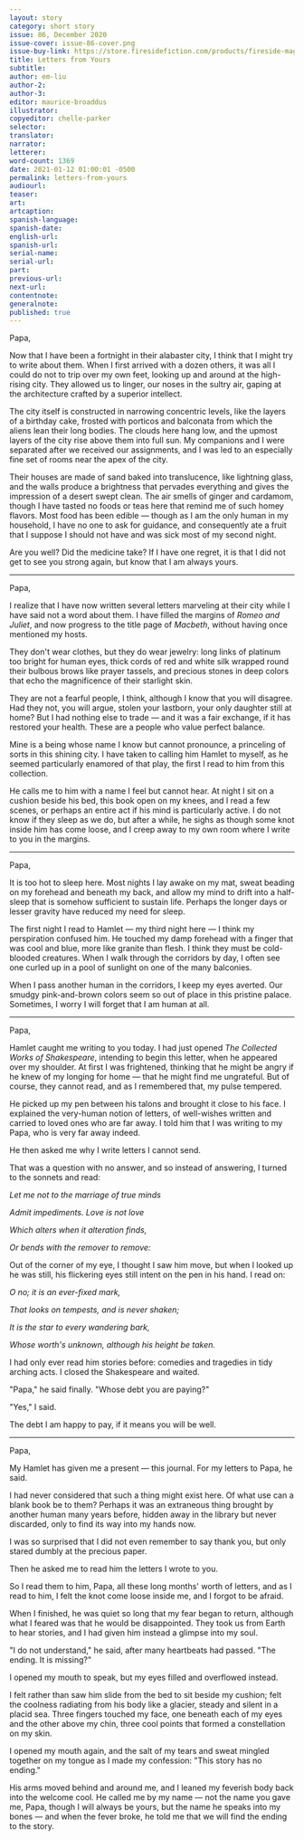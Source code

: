 ```yaml
---
layout: story
category: short story
issue: 86, December 2020
issue-cover: issue-86-cover.png
issue-buy-link: https://store.firesidefiction.com/products/fireside-magazine-issue-86-december-2020
title: Letters from Yours
subtitle:
author: em-liu
author-2:
author-3:
editor: maurice-broaddus
illustrator:
copyeditor: chelle-parker
selector:
translator:
narrator:
letterer:
word-count: 1369
date: 2021-01-12 01:00:01 -0500
permalink: letters-from-yours
audiourl:
teaser:
art:
artcaption:
spanish-language:
spanish-date:
english-url:
spanish-url:
serial-name:
serial-url:
part:
previous-url:
next-url:
contentnote:
generalnote:
published: true
---
```

Papa,

Now that I have been a fortnight in their alabaster city, I think that I might try to write about them. When I first arrived with a dozen others, it was all I could do not to trip over my own feet, looking up and around at the high-rising city. They allowed us to linger, our noses in the sultry air, gaping at the architecture crafted by a superior intellect.

The city itself is constructed in narrowing concentric levels, like the layers of a birthday cake, frosted with porticos and balconata from which the aliens lean their long bodies. The clouds here hang low, and the upmost layers of the city rise above them into full sun. My companions and I were separated after we received our assignments, and I was led to an especially fine set of rooms near the apex of the city.

Their houses are made of sand baked into translucence, like lightning glass, and the walls produce a brightness that pervades everything and gives the impression of a desert swept clean. The air smells of ginger and cardamom, though I have tasted no foods or teas here that remind me of such homey flavors. Most food has been edible — though as I am the only human in my household, I have no one to ask for guidance, and consequently ate a fruit that I suppose I should not have and was sick most of my second night.

Are you well? Did the medicine take? If I have one regret, it is that I did not get to see you strong again, but know that I am always yours.

----

Papa,

I realize that I have now written several letters marveling at their city while I have said not a word about them. I have filled the margins of _Romeo and Juliet_, and now progress to the title page of _Macbeth_, without having once mentioned my hosts.

They don't wear clothes, but they do wear jewelry: long links of platinum too bright for human eyes, thick cords of red and white silk wrapped round their bulbous brows like prayer tassels, and precious stones in deep colors that echo the magnificence of their starlight skin.

They are not a fearful people, I think, although I know that you will disagree. Had they not, you will argue, stolen your lastborn, your only daughter still at home? But I had nothing else to trade — and it was a fair exchange, if it has restored your health. These are a people who value perfect balance.

Mine is a being whose name I know but cannot pronounce, a princeling of sorts in this shining city. I have taken to calling him Hamlet to myself, as he seemed particularly enamored of that play, the first I read to him from this collection.

He calls me to him with a name I feel but cannot hear. At night I sit on a cushion beside his bed, this book open on my knees, and I read a few scenes, or perhaps an entire act if his mind is particularly active. I do not know if they sleep as we do, but after a while, he sighs as though some knot inside him has come loose, and I creep away to my own room where I write to you in the margins.

----

Papa,

It is too hot to sleep here. Most nights I lay awake on my mat, sweat beading on my forehead and beneath my back, and allow my mind to drift into a half-sleep that is somehow sufficient to sustain life. Perhaps the longer days or lesser gravity have reduced my need for sleep.

The first night I read to Hamlet — my third night here — I think my perspiration confused him. He touched my damp forehead with a finger that was cool and blue, more like granite than flesh. I think they must be cold-blooded creatures. When I walk through the corridors by day, I often see one curled up in a pool of sunlight on one of the many balconies.

When I pass another human in the corridors, I keep my eyes averted. Our smudgy pink-and-brown colors seem so out of place in this pristine palace. Sometimes, I worry I will forget that I am human at all.

----

Papa,

Hamlet caught me writing to you today. I had just opened _The Collected Works of Shakespeare_, intending to begin this letter, when he appeared over my shoulder. At first I was frightened, thinking that he might be angry if he knew of my longing for home — that he might find me ungrateful. But of course, they cannot read, and as I remembered that, my pulse tempered.

He picked up my pen between his talons and brought it close to his face. I explained the very-human notion of letters, of well-wishes written and carried to loved ones who are far away. I told him that I was writing to my Papa, who is very far away indeed.

He then asked me why I write letters I cannot send.

That was a question with no answer, and so instead of answering, I turned to the sonnets and read:

_Let me not to the marriage of true minds_

_Admit impediments. Love is not love_

_Which alters when it alteration finds,_

_Or bends with the remover to remove:_

Out of the corner of my eye, I thought I saw him move, but when I looked up he was still, his flickering eyes still intent on the pen in his hand. I read on:

_O no; it is an ever-fixed mark,_

_That looks on tempests, and is never shaken;_

_It is the star to every wandering bark,_

_Whose worth's unknown, although his height be taken._

I had only ever read him stories before: comedies and tragedies in tidy arching acts. I closed the Shakespeare and waited.

"Papa," he said finally. "Whose debt you are paying?"

"Yes," I said.

The debt I am happy to pay, if it means you will be well.

----

Papa,

My Hamlet has given me a present — this journal. For my letters to Papa, he said.

I had never considered that such a thing might exist here. Of what use can a blank book be to them? Perhaps it was an extraneous thing brought by another human many years before, hidden away in the library but never discarded, only to find its way into my hands now.

I was so surprised that I did not even remember to say thank you, but only stared dumbly at the precious paper.

Then he asked me to read him the letters I wrote to you.

So I read them to him, Papa, all these long months' worth of letters, and as I read to him, I felt the knot come loose inside me, and I forgot to be afraid.

When I finished, he was quiet so long that my fear began to return, although what I feared was that he would be disappointed. They took us from Earth to hear stories, and I had given him instead a glimpse into my soul.

"I do not understand," he said, after many heartbeats had passed. "The ending. It is missing?"

I opened my mouth to speak, but my eyes filled and overflowed instead.

I felt rather than saw him slide from the bed to sit beside my cushion; felt the coolness radiating from his body like a glacier, steady and silent in a placid sea. Three fingers touched my face, one beneath each of my eyes and the other above my chin, three cool points that formed a constellation on my skin.

I opened my mouth again, and the salt of my tears and sweat mingled together on my tongue as I made my confession: "This story has no ending."

His arms moved behind and around me, and I leaned my feverish body back into the welcome cool. He called me by my name — not the name you gave me, Papa, though I will always be yours, but the name he speaks into my bones — and when the fever broke, he told me that we will find the ending to the story.
